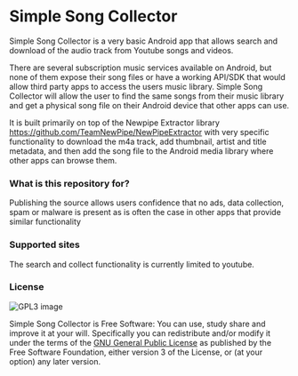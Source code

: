 # Simple Song Collector #

Simple Song Collector is a very basic Android app that allows search and download of the audio track from Youtube songs and videos.

There are several subscription music services available on Android, but none of them expose their song files or have a working API/SDK that would allow third party apps to access the users music library.  Simple Song Collector will allow the user to find the same songs from their music library and get a physical song file on their Android device that other apps can use.

It is built primarily on top of the Newpipe Extractor library https://github.com/TeamNewPipe/NewPipeExtractor with very specific functionality
to download the m4a track, add thumbnail, artist and title metadata, and then add the song file to the Android media library where other apps can browse them.

### What is this repository for? ###

Publishing the source allows users confidence that no ads, data collection, spam or malware is present as is often the case in other apps that provide similar functionality

### Supported sites ###

The search and collect functionality is currently limited to youtube.

### License ###

![GPL3 image](https://camo.githubusercontent.com/317e8956b95d7cd7ebdc2a75b836f19dee3c1ae5fa0fce5b277338e648880d4f/68747470733a2f2f7777772e676e752e6f72672f67726170686963732f67706c76332d3132377835312e706e67)


Simple Song Collector is Free Software: You can use, study share and improve it at your will. Specifically you can redistribute and/or modify it under the terms of the [GNU General Public License](https://www.gnu.org/licenses/gpl.html) as published by the Free Software Foundation, either version 3 of the License, or (at your option) any later version.
